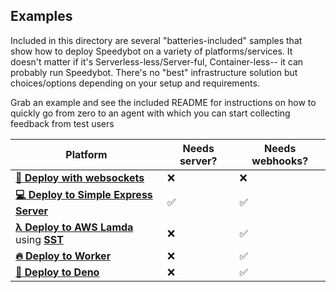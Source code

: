 ## Examples

Included in this directory are several "batteries-included" samples that show how to deploy Speedybot on a variety of platforms/services. It doesn't matter if it's Serverless-less/Server-ful, Container-less-- it can probably run Speedybot. There's no "best" infrastructure solution but choices/options depending on your setup and requirements.

Grab an example and see the included README for instructions on how to quickly go from zero to an agent with which you can start collecting feedback from test users

| Platform                                                                                                                                 | Needs server? | Needs webhooks? |
| ---------------------------------------------------------------------------------------------------------------------------------------- | ------------- | --------------- |
| **[🔌 Deploy with websockets](https://github.com/valgaze/speedybot-mini/tree/deploy/examples/webhooks)**                                 | ❌            | ❌              |
| **[💻 Deploy to Simple Express Server](https://github.com/valgaze/speedybot-mini/tree/deploy/examples/express-incoming-webhook)**        | ✅            | ✅              |
| **[λ Deploy to AWS Lamda](https://github.com/valgaze/speedybot-mini/tree/deploy/examples/aws-lambda)** using **[SST](https://sst.dev/)** | ❌            | ✅              |
| **[🔥 Deploy to Worker](https://github.com/valgaze/speedybot-mini/tree/deploy/examples/worker)**                                         | ❌            | ✅              |
| **[🦖 Deploy to Deno](https://github.com/valgaze/speedybot-mini/tree/deploy/examples/deno)**                                             | ❌            | ✅              |
